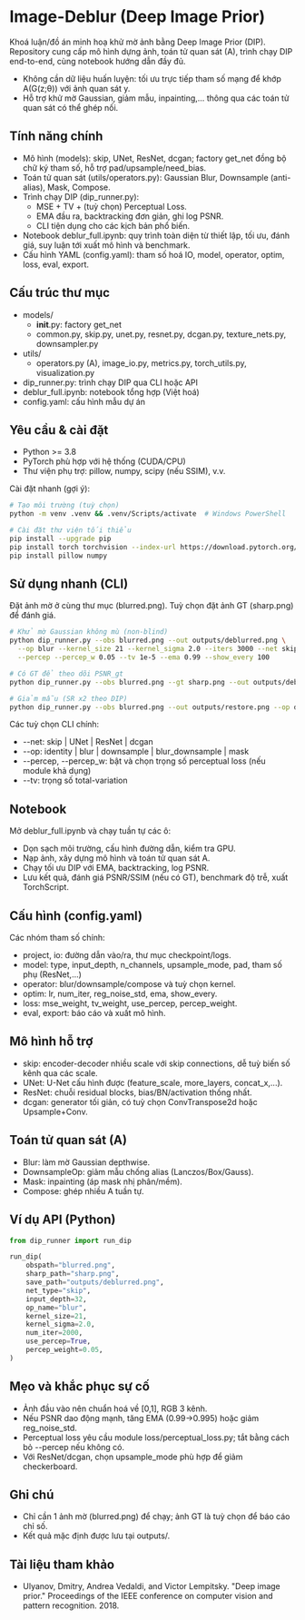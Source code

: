 # Image-Deblur (Deep Image Prior)

Khoá luận/đồ án minh hoạ khử mờ ảnh bằng Deep Image Prior (DIP). Repository cung cấp mô hình dựng ảnh, toán tử quan sát (A), trình chạy DIP end-to-end, cùng notebook hướng dẫn đầy đủ.

- Không cần dữ liệu huấn luyện: tối ưu trực tiếp tham số mạng để khớp A(G(z;θ)) với ảnh quan sát y.
- Hỗ trợ khử mờ Gaussian, giảm mẫu, inpainting,… thông qua các toán tử quan sát có thể ghép nối.

## Tính năng chính
- Mô hình (models): skip, UNet, ResNet, dcgan; factory get_net đồng bộ chữ ký tham số, hỗ trợ pad/upsample/need_bias.
- Toán tử quan sát (utils/operators.py): Gaussian Blur, Downsample (anti-alias), Mask, Compose.
- Trình chạy DIP (dip_runner.py):
  - MSE + TV + (tuỳ chọn) Perceptual Loss.
  - EMA đầu ra, backtracking đơn giản, ghi log PSNR.
  - CLI tiện dụng cho các kịch bản phổ biến.
- Notebook deblur_full.ipynb: quy trình toàn diện từ thiết lập, tối ưu, đánh giá, suy luận tới xuất mô hình và benchmark.
- Cấu hình YAML (config.yaml): tham số hoá IO, model, operator, optim, loss, eval, export.

## Cấu trúc thư mục
- models/
  - __init__.py: factory get_net
  - common.py, skip.py, unet.py, resnet.py, dcgan.py, texture_nets.py, downsampler.py
- utils/
  - operators.py (A), image_io.py, metrics.py, torch_utils.py, visualization.py
- dip_runner.py: trình chạy DIP qua CLI hoặc API
- deblur_full.ipynb: notebook tổng hợp (Việt hoá)
- config.yaml: cấu hình mẫu dự án

## Yêu cầu & cài đặt
- Python >= 3.8
- PyTorch phù hợp với hệ thống (CUDA/CPU)
- Thư viện phụ trợ: pillow, numpy, scipy (nếu SSIM), v.v.

Cài đặt nhanh (gợi ý):
```bash
# Tạo môi trường (tuỳ chọn)
python -m venv .venv && .venv/Scripts/activate  # Windows PowerShell

# Cài đặt thư viện tối thiểu
pip install --upgrade pip
pip install torch torchvision --index-url https://download.pytorch.org/whl/cu121  # thay bằng CPU/CUDA phù hợp
pip install pillow numpy
```

## Sử dụng nhanh (CLI)
Đặt ảnh mờ ở cùng thư mục (blurred.png). Tuỳ chọn đặt ảnh GT (sharp.png) để đánh giá.
```bash
# Khử mờ Gaussian không mù (non-blind)
python dip_runner.py --obs blurred.png --out outputs/deblurred.png \
  --op blur --kernel_size 21 --kernel_sigma 2.0 --iters 3000 --net skip --input_depth 32 \
  --percep --percep_w 0.05 --tv 1e-5 --ema 0.99 --show_every 100

# Có GT để theo dõi PSNR_gt
python dip_runner.py --obs blurred.png --gt sharp.png --out outputs/deblurred.png --op blur --iters 2000

# Giảm mẫu (SR x2 theo DIP)
python dip_runner.py --obs blurred.png --out outputs/restore.png --op downsample --ds_factor 2 --iters 2000
```

Các tuỳ chọn CLI chính:
- --net: skip | UNet | ResNet | dcgan
- --op: identity | blur | downsample | blur_downsample | mask
- --percep, --percep_w: bật và chọn trọng số perceptual loss (nếu module khả dụng)
- --tv: trọng số total-variation

## Notebook
Mở deblur_full.ipynb và chạy tuần tự các ô:
- Dọn sạch môi trường, cấu hình đường dẫn, kiểm tra GPU.
- Nạp ảnh, xây dựng mô hình và toán tử quan sát A.
- Chạy tối ưu DIP với EMA, backtracking, log PSNR.
- Lưu kết quả, đánh giá PSNR/SSIM (nếu có GT), benchmark độ trễ, xuất TorchScript.

## Cấu hình (config.yaml)
Các nhóm tham số chính:
- project, io: đường dẫn vào/ra, thư mục checkpoint/logs.
- model: type, input_depth, n_channels, upsample_mode, pad, tham số phụ (ResNet,...)
- operator: blur/downsample/compose và tuỳ chọn kernel.
- optim: lr, num_iter, reg_noise_std, ema, show_every.
- loss: mse_weight, tv_weight, use_percep, percep_weight.
- eval, export: báo cáo và xuất mô hình.

## Mô hình hỗ trợ
- skip: encoder-decoder nhiều scale với skip connections, dễ tuỳ biến số kênh qua các scale.
- UNet: U-Net cấu hình được (feature_scale, more_layers, concat_x,...).
- ResNet: chuỗi residual blocks, bias/BN/activation thống nhất.
- dcgan: generator tối giản, có tuỳ chọn ConvTranspose2d hoặc Upsample+Conv.

## Toán tử quan sát (A)
- Blur: làm mờ Gaussian depthwise.
- DownsampleOp: giảm mẫu chống alias (Lanczos/Box/Gauss).
- Mask: inpainting (áp mask nhị phân/mềm).
- Compose: ghép nhiều A tuần tự.

## Ví dụ API (Python)
```python
from dip_runner import run_dip

run_dip(
    obspath="blurred.png",
    sharp_path="sharp.png",
    save_path="outputs/deblurred.png",
    net_type="skip",
    input_depth=32,
    op_name="blur",
    kernel_size=21,
    kernel_sigma=2.0,
    num_iter=2000,
    use_percep=True,
    percep_weight=0.05,
)
```

## Mẹo và khắc phục sự cố
- Ảnh đầu vào nên chuẩn hoá về [0,1], RGB 3 kênh.
- Nếu PSNR dao động mạnh, tăng EMA (0.99→0.995) hoặc giảm reg_noise_std.
- Perceptual loss yêu cầu module loss/perceptual_loss.py; tắt bằng cách bỏ --percep nếu không có.
- Với ResNet/dcgan, chọn upsample_mode phù hợp để giảm checkerboard.

## Ghi chú
- Chỉ cần 1 ảnh mờ (blurred.png) để chạy; ảnh GT là tuỳ chọn để báo cáo chỉ số.
- Kết quả mặc định được lưu tại outputs/.

## Tài liệu tham khảo
- Ulyanov, Dmitry, Andrea Vedaldi, and Victor Lempitsky. "Deep image prior." Proceedings of the IEEE conference on computer vision and pattern recognition. 2018.
